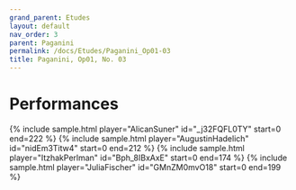 ```yaml
---
grand_parent: Etudes
layout: default
nav_order: 3
parent: Paganini
permalink: /docs/Etudes/Paganini_Op01-03
title: Paganini, Op01, No. 03
---
```

# Performances
<div class="sample-container">
    {% include sample.html player="AlicanSuner" id="_j32FQFL0TY" start=0 end=222 %}
    {% include sample.html player="AugustinHadelich" id="nidEm3Titw4" start=0 end=212 %}
    {% include sample.html player="ItzhakPerlman" id="Bph_8IBxAxE" start=0 end=174 %}
    {% include sample.html player="JuliaFischer" id="GMnZM0mvO18" start=0 end=199 %}
</div>